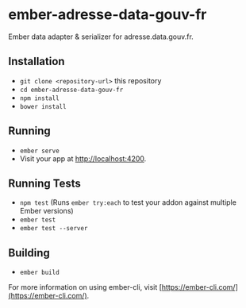 # ember-adresse-data-gouv-fr

Ember data adapter & serializer for adresse.data.gouv.fr.

## Installation

* `git clone <repository-url>` this repository
* `cd ember-adresse-data-gouv-fr`
* `npm install`
* `bower install`

## Running

* `ember serve`
* Visit your app at [http://localhost:4200](http://localhost:4200).

## Running Tests

* `npm test` (Runs `ember try:each` to test your addon against multiple Ember versions)
* `ember test`
* `ember test --server`

## Building

* `ember build`

For more information on using ember-cli, visit [https://ember-cli.com/](https://ember-cli.com/).
